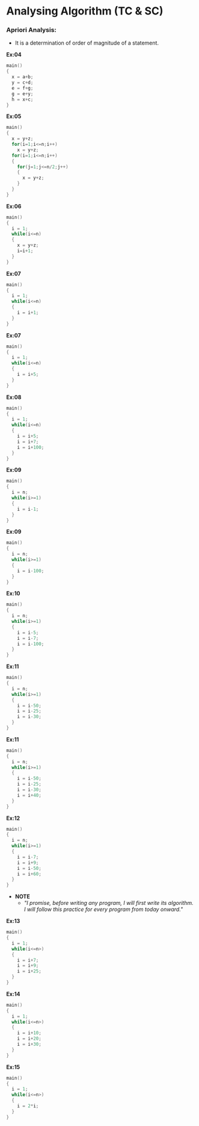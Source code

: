 #  **Analysing Algorithm (TC & SC)**
### **Apriori Analysis:**
- It is a determination of order of magnitude of a statement.

**Ex:04**
```c
main()
{
  x = a+b;
  y = c+d;
  e = f+g;
  g = e+y;
  h = x+c;
}
```

**Ex:05**
```c
main()
{
  x = y+z;
  for(i=1;i<=n;i++)
    x = y+z;
  for(i=1;i<=n;i++)
  {
    for(j=1;j<=n/2;j++)
    {
      x = y+z;
    }
  }
}
```
**Ex:06**
```c
main()
{ 
  i = 1;
  while(i<=n)
  {
    x = y+z;
    i=i+1;
  }
}
```

**Ex:07**
```c
main()
{
  i = 1;
  while(i<=n)
  {
    i = i+1;
  }
}
```

**Ex:07**
```c
main()
{
  i = 1;
  while(i<=n)
  {
    i = i+5;
  }
}
```

**Ex:08**
```c
main()
{
  i = 1;
  while(i<=n)
  {
    i = i+5;
    i = i+7;
    i = i+100;
  }
}
```

**Ex:09**
```c
main()
{
  i = n;
  while(i>=1)
  {
    i = i-1;
  }
}
```
**Ex:09**
```c
main()
{
  i = n;
  while(i>=1)
  {
    i = i-100;
  }
}
```

**Ex:10**
```c
main()
{
  i = n;
  while(i>=1)
  {
    i = i-5;
    i = i-7;
    i = i-100;
  }
}
```

**Ex:11**
```c
main()
{
  i = n;
  while(i>=1)
  {
    i = i-50;
    i = i-25;
    i = i-30;
  }
}
```
**Ex:11**
```c
main()
{
  i = n;
  while(i>=1)
  {
    i = i-50;
    i = i-25;
    i = i-30;
    i = i+40;
  }
}
```

**Ex:12**
```c
main()
{
  i = n;
  while(i>=1)
  {
    i = i-7;
    i = i+9;
    i = i-50;
    i = i+60;
  }
}
```
- **NOTE**
  - _"I promise, before writing any program, I will first write its algorithm. I will follow this practice for every program from today onward."_

**Ex:13**
```c
main()
{
  i = 1;
  while(i<=n>)
  {
    i = i+7;
    i = i+9;
    i = i+25;
  }
}
```

**Ex:14**
```c
main()
{
  i = 1;
  while(i<=n>)
  {
    i = i+10;
    i = i+20;
    i = i+30;
  }
}
```

**Ex:15**
```c
main()
{
  i = 1;
  while(i<=n>)
  {
    i = 2*i;
  }
}
```

